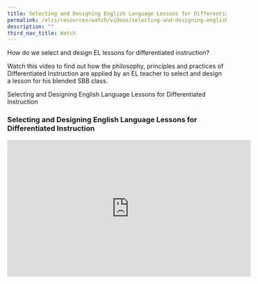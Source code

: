 ```yaml
---
title: Selecting and Designing English Language Lessons for Differentiated Instruction
permalink: /elis/resources/watch/videos/selecting-and-designing-english-language-lessons/
description: ""
third_nav_title: Watch
---
```

How do we select and design EL lessons for differentiated instruction?

Watch this video to find out how the philosophy, principles and practices of Differentiated Instruction are applied by an EL teacher to select and design a lesson for his blended SBB class.

Selecting and Designing English Language Lessons for Differentiated Instruction

### Selecting and Designing English Language Lessons for Differentiated Instruction

<iframe width="560" height="315" src="https://www.youtube.com/embed/5FYDZclfRM8" title="YouTube video player" frameborder="0" allow="accelerometer; autoplay; clipboard-write; encrypted-media; gyroscope; picture-in-picture" allowfullscreen></iframe>

